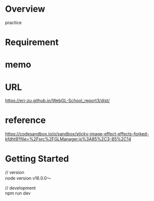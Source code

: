 # Overview

practice

# Requirement

# memo

# URL

https://eri-zu.github.io/WebGL-School_report3/dist/

# reference

https://codesandbox.io/p/sandbox/sticky-image-effect-effects-forked-kfdht9?file=%2Fsrc%2FGLManager.js%3A85%2C3-85%2C14

# Getting Started

// version<br>
node version v16.0.0〜

// development<br>
npm run dev
